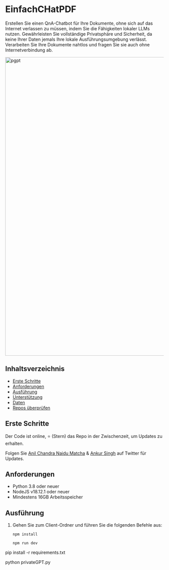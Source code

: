 # EinfachCHatPDF

Erstellen Sie einen QnA-Chatbot für Ihre Dokumente, ohne sich auf das Internet verlassen zu müssen, indem Sie die Fähigkeiten lokaler LLMs nutzen. Gewährleisten Sie vollständige Privatsphäre und Sicherheit, da keine Ihrer Daten jemals Ihre lokale Ausführungsumgebung verlässt. Verarbeiten Sie Ihre Dokumente nahtlos und fragen Sie sie auch ohne Internetverbindung ab. 

<img width="948" alt="pgpt" src="https://github.com/SamurAIGPT/privateGPT/assets/4326215/76e24cd4-a890-4253-bb87-098c4f1328fd">

## Inhaltsverzeichnis

* [Erste Schritte](#erste-schritte)
* [Anforderungen](#anforderungen)
* [Ausführung](#ausführung)
* [Unterstützung](#unterstützung)
* [Daten](#daten)
* [Repos überprüfen](#repos-überprüfen)

## Erste Schritte

Der Code ist online, ⭐ (Stern) das Repo in der Zwischenzeit, um Updates zu erhalten.

Folgen Sie [Anil Chandra Naidu Matcha](https://twitter.com/matchaman11) & [Ankur Singh](https://twitter.com/ankur_maker) auf Twitter für Updates.

## Anforderungen

* Python 3.8 oder neuer
* NodeJS v18.12.1 oder neuer
* Mindestens 16GB Arbeitsspeicher

## Ausführung

1. Gehen Sie zum Client-Ordner und führen Sie die folgenden Befehle aus:

   ```shell
   npm install

   npm run dev

pip install -r requirements.txt

python privateGPT.py



